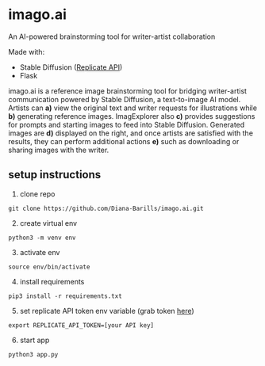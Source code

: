 # imago.ai
An AI-powered brainstorming tool for writer-artist collaboration 

Made with:
* Stable Diffusion ([Replicate API](https://replicate.com/stability-ai/stable-diffusion/api))
* Flask


imago.ai is a reference image brainstorming tool for bridging writer-artist communication powered by Stable Diffusion, a text-to-image AI model. Artists can **a)** view the original text and writer requests for illustrations while **b)** generating reference images. ImagExplorer also **c)** provides suggestions for prompts and starting images to feed into Stable Diffusion. Generated images are **d)** displayed on the right, and once artists are satisfied with the results, they can perform additional actions **e)** such as downloading or sharing images with the writer.

## setup instructions
1. clone repo
```
git clone https://github.com/Diana-Barills/imago.ai.git 
```

2. create virtual env
```
python3 -m venv env
```

3. activate env
```
source env/bin/activate
```

4. install requirements
```
pip3 install -r requirements.txt
```

5. set replicate API token env variable (grab token [here](https://replicate.com/account))
```
export REPLICATE_API_TOKEN=[your API key]
```

6. start app
```
python3 app.py
```
